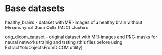 # Base datasets
healthy_brains - dataset with MRI-images of a healthy brain without Mesenchymal Stem Cells (MSC) clusters

orig_dicom_dataset - original dataset with MRI-images and PNG-masks for neural networks trainig and testing (this files before using ExtractYoloObjectsFromDICOM utility)
